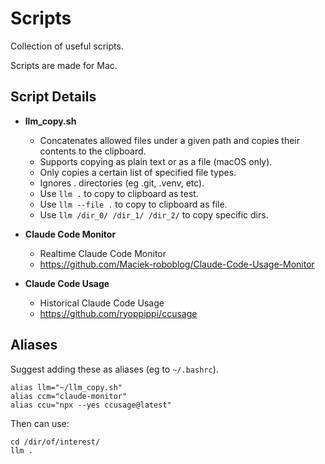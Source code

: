 # Scripts

Collection of useful scripts.

Scripts are made for Mac.

## Script Details

- **llm_copy.sh**  
    - Concatenates allowed files under a given path and copies their contents to the clipboard.
    - Supports copying as plain text or as a file (macOS only).
    - Only copies a certain list of specified file types.
    - Ignores . directories (eg .git, .venv, etc).
    - Use `llm .` to copy to clipboard as test.
    - Use `llm --file .` to copy to clipboard as file.
    - Use `llm /dir_0/ /dir_1/ /dir_2/` to copy specific dirs.

- **Claude Code Monitor**
    - Realtime Claude Code Monitor
    - https://github.com/Maciek-roboblog/Claude-Code-Usage-Monitor

- **Claude Code Usage**
    - Historical Claude Code Usage
    - https://github.com/ryoppippi/ccusage

## Aliases

Suggest adding these as aliases (eg to `~/.bashrc`).

```
alias llm="~/llm_copy.sh"
alias ccm="claude-monitor"
alias ccu="npx --yes ccusage@latest"
```

Then can use:

```
cd /dir/of/interest/
llm .
```